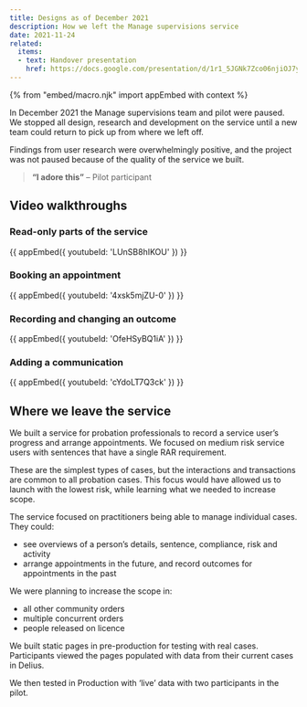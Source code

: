 ```yaml
---
title: Designs as of December 2021
description: How we left the Manage supervisions service
date: 2021-11-24
related:
  items:
  - text: Handover presentation
    href: https://docs.google.com/presentation/d/1r1_5JGNk7Zco06njiOJ7yXudBrWrjEk2O5xP5qOr6io/
---
```

{% from "embed/macro.njk" import appEmbed with context %}

In December 2021 the Manage supervisions team and pilot were paused. We stopped all design, research and development on the service until a new team could return to pick up from where we left off.

Findings from user research were overwhelmingly positive, and the project was not paused because of the quality of the service we built.

> __“I adore this”__
> – Pilot participant

## Video walkthroughs

### Read-only parts of the service

{{ appEmbed({
  youtubeId: 'LUnSB8hIKOU'
}) }}

### Booking an appointment

{{ appEmbed({
  youtubeId: '4xsk5mjZU-0'
}) }}

### Recording and changing an outcome

{{ appEmbed({
  youtubeId: 'OfeHSyBQ1iA'
}) }}

### Adding a communication

{{ appEmbed({
  youtubeId: 'cYdoLT7Q3ck'
}) }}

## Where we leave the service

We built a service for probation professionals to record a service user’s progress and arrange appointments. We focused on medium risk service users with sentences that have a single RAR requirement.

These are the simplest types of cases, but the interactions and transactions are common to all probation cases. This focus would have allowed us to launch with the lowest risk, while learning what we needed to increase scope.

The service focused on practitioners being able to manage individual cases. They could:

- see overviews of a person’s details, sentence, compliance, risk and activity
- arrange appointments in the future, and record outcomes for appointments in the past

We were planning to increase the scope in:

- all other community orders
- multiple concurrent orders
- people released on licence

We built static pages in pre-production for testing with real cases. Participants viewed the pages populated with data from their current cases in Delius.

We then tested in Production with ‘live’ data with two participants in the pilot.
